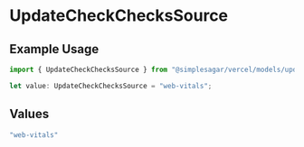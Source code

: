# UpdateCheckChecksSource

## Example Usage

```typescript
import { UpdateCheckChecksSource } from "@simplesagar/vercel/models/updatecheckop.js";

let value: UpdateCheckChecksSource = "web-vitals";
```

## Values

```typescript
"web-vitals"
```